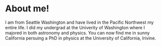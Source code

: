 # About me!

I am from Seattle Washington and have lived in the Pacific Northwest my entire life. I did my undergrad at the Univerity of Washington where I majored in both astronomy and physics. You can now find me in sunny California persuing a PhD in physics at the University of California, Irivine.
